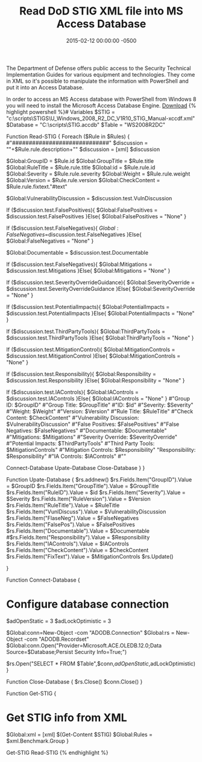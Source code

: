 ﻿---
layout: post
title:  Read DoD STIG XML file into MS Access Database
date:   2015-02-12 00:00:00 -0500
categories: IT
---






The Department of Defense offers public access to the Security Technical Implementation Guides for various equipment and technologies. They come in XML so it's possible to manipulate the information with PowerShell and put it into an Access Database.

In order to access an MS Access database with PowerShell from Windows 8 you will need to install the Microsoft Access Database Engine.
<a href="http://www.microsoft.com/en-us/download/details.aspx?id=13255">Download</a>
{% highlight powershell %}# Variables
$STIG = "c:\scripts\STIGS\U_Windows_2008_R2_DC_V1R10_STIG_Manual-xccdf.xml"
$Database = "C:\scripts\STIG.accdb"
$Table = "WS2008R2DC"

Function Read-STIG {
Foreach ($Rule in $Rules) {
#"#############################"
$discussion = ""+$Rule.rule.description+""
$discussion = [xml] $discussion

$Global:GroupID = $Rule.id
$Global:GroupTitle = $Rule.title
$Global:RuleTitle = $Rule.rule.title
$Global:id = $Rule.rule.id
$Global:Severity = $Rule.rule.severity
$Global:Weight = $Rule.rule.weight
$Global:Version = $Rule.rule.version
$Global:CheckContent = $Rule.rule.fixtext."#text"

$Global:VulnerabilityDiscussion = $discussion.test.VulnDiscussion

If ($discussion.test.FalsePositives){
$Global:FalsePositives = $discussion.test.FalsePositives
}Else{
$Global:FalsePositives = "None"
}

If ($discussion.test.FalseNegatives){
$Global:FalseNegatives =$discussion.test.FalseNegatives
}Else{
$Global:FalseNegatives = "None"
}

$Global:Documentable = $discussion.test.Documentable

If ($discussion.test.FalseNegatives){
$Global:Mitigations = $discussion.test.Mitigations
}Else{
$Global:Mitigations = "None"
}

If ($discussion.test.SeverityOverrideGuidance){
$Global:SeverityOverride = $discussion.test.SeverityOverrideGuidance
}Else{
$Global:SeverityOverride = "None"
}

If ($discussion.test.PotentialImpacts){
$Global:PotentialImpacts = $discussion.test.PotentialImpacts
}Else{
$Global:PotentialImpacts = "None"
}

If ($discussion.test.ThirdPartyTools){
$Global:ThirdPartyTools = $discussion.test.ThirdPartyTools
}Else{
$Global:ThirdPartyTools = "None"
}

If ($discussion.test.MitigationControl){
$Global:MitigationControls = $discussion.test.MitigationControl
}Else{
$Global:MitigationControls = "None"
}

If ($discussion.test.Responsibility){
$Global:Responsibility = $discussion.test.Responsibility
}Else{
$Global:Responsibility = "None"
}

If ($discussion.test.IAControls){
$Global:IAControls = $discussion.test.IAControls
}Else{
$Global:IAControls = "None"
}
#"Group ID: $GroupID"
#"Group Title: $GroupTitle"
#"ID: $Id"
#"Severity: $Severity"
#"Weight: $Weight"
#"Version: $Version"
#"Rule Title: $RuleTitle"
#"Check Content: $CheckContent"
#"Vulnerability Discussion: $VulnerabilityDiscussion"
#"False Positives: $FalsePositives"
#"False Negatives: $FalseNegatives"
#"Documentable: $Documentable"
#"Mitigations: $Mitigations"
#"Severity Override: $SeverityOverride"
#"Potential Impacts: $ThirdPartyTools"
#"Third Party Tools: $MitigationControls"
#"Mitigation Controls: $Responsibility"
"Responsibility: $Responsibility"
#"IA Controls: $IAControls"
#""

Connect-Database
Upate-Database
Close-Database
}
}

Function Upate-Database {
$rs.addnew()
$rs.Fields.Item("GroupID").Value = $GroupID
$rs.Fields.Item("GroupTitle").Value = $GroupTitle
$rs.Fields.Item("RuleID").Value = $id
$rs.Fields.Item("Severity").Value = $Severity
$rs.Fields.Item("RuleVersion").Value = $Version
$rs.Fields.Item("RuleTitle").Value = $RuleTitle
$rs.Fields.Item("VunlDiscuss").Value = $VulnerabilityDiscussion
$rs.Fields.Item("FlaseNeg").Value = $FalseNegatives
$rs.Fields.Item("FalsePos").Value = $FalsePositives
$rs.Fields.Item("Documentable").Value = $Documentable
#$rs.Fields.Item("Responsibility").Value = $Responsibility
$rs.Fields.Item("IAControls").Value = $IAControls
$rs.Fields.Item("CheckContent").Value = $CheckContent
$rs.Fields.Item("FixText").Value = $MitigationControls
$rs.Update()

}

Function Connect-Database {
# Configure database connection
$adOpenStatic = 3
$adLockOptimistic = 3

$Global:conn=New-Object -com "ADODB.Connection"
$Global:rs = New-Object -com "ADODB.Recordset"
$Global:conn.Open("Provider=Microsoft.ACE.OLEDB.12.0;Data Source=$Database;Persist Security Info=True;")

$rs.Open("SELECT * FROM $Table",$conn,$adOpenStatic,$adLockOptimistic)
}

Function Close-Database {
$rs.Close()
$conn.Close()
}

Function Get-STIG {
# Get STIG info from XML
$Global:xml = [xml] $(Get-Content $STIG)
$Global:Rules = $xml.Benchmark.Group
}


Get-STIG
Read-STIG
{% endhighlight %}


